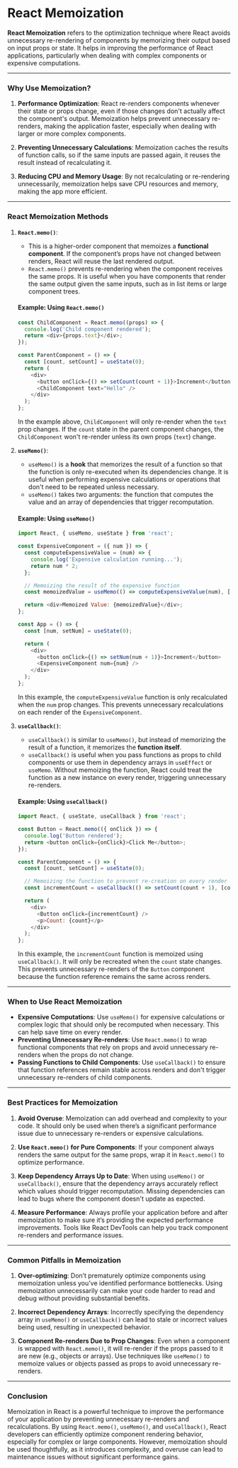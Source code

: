 # **React Memoization**

**React Memoization** refers to the optimization technique where React avoids unnecessary re-rendering of components by memorizing their output based on input props or state. It helps in improving the performance of React applications, particularly when dealing with complex components or expensive computations.

---

### **Why Use Memoization?**

1. **Performance Optimization**: React re-renders components whenever their state or props change, even if those changes don't actually affect the component's output. Memoization helps prevent unnecessary re-renders, making the application faster, especially when dealing with larger or more complex components.

2. **Preventing Unnecessary Calculations**: Memoization caches the results of function calls, so if the same inputs are passed again, it reuses the result instead of recalculating it.

3. **Reducing CPU and Memory Usage**: By not recalculating or re-rendering unnecessarily, memoization helps save CPU resources and memory, making the app more efficient.

---

### **React Memoization Methods**

1. **`React.memo()`**:
   - This is a higher-order component that memoizes a **functional component**. If the component’s props have not changed between renders, React will reuse the last rendered output.
   - `React.memo()` prevents re-rendering when the component receives the same props. It is useful when you have components that render the same output given the same inputs, such as in list items or large component trees.

   #### **Example: Using `React.memo()`**

   ```javascript
   const ChildComponent = React.memo((props) => {
     console.log('Child component rendered');
     return <div>{props.text}</div>;
   });

   const ParentComponent = () => {
     const [count, setCount] = useState(0);
     return (
       <div>
         <button onClick={() => setCount(count + 1)}>Increment</button>
         <ChildComponent text="Hello" />
       </div>
     );
   };
   ```

   In the example above, `ChildComponent` will only re-render when the `text` prop changes. If the `count` state in the parent component changes, the `ChildComponent` won't re-render unless its own props (`text`) change.

2. **`useMemo()`**:
   - `useMemo()` is a **hook** that memorizes the result of a function so that the function is only re-executed when its dependencies change. It is useful when performing expensive calculations or operations that don't need to be repeated unless necessary.
   - `useMemo()` takes two arguments: the function that computes the value and an array of dependencies that trigger recomputation.

   #### **Example: Using `useMemo()`**

   ```javascript
   import React, { useMemo, useState } from 'react';

   const ExpensiveComponent = ({ num }) => {
     const computeExpensiveValue = (num) => {
       console.log('Expensive calculation running...');
       return num * 2;
     };

     // Memoizing the result of the expensive function
     const memoizedValue = useMemo(() => computeExpensiveValue(num), [num]);

     return <div>Memoized Value: {memoizedValue}</div>;
   };

   const App = () => {
     const [num, setNum] = useState(0);

     return (
       <div>
         <button onClick={() => setNum(num + 1)}>Increment</button>
         <ExpensiveComponent num={num} />
       </div>
     );
   };
   ```

   In this example, the `computeExpensiveValue` function is only recalculated when the `num` prop changes. This prevents unnecessary recalculations on each render of the `ExpensiveComponent`.

3. **`useCallback()`**:
   - `useCallback()` is similar to `useMemo()`, but instead of memorizing the result of a function, it memorizes the **function itself**.
   - `useCallback()` is useful when you pass functions as props to child components or use them in dependency arrays in `useEffect` or `useMemo`. Without memoizing the function, React could treat the function as a new instance on every render, triggering unnecessary re-renders.

   #### **Example: Using `useCallback()`**

   ```javascript
   import React, { useState, useCallback } from 'react';

   const Button = React.memo(({ onClick }) => {
     console.log('Button rendered');
     return <button onClick={onClick}>Click Me</button>;
   });

   const ParentComponent = () => {
     const [count, setCount] = useState(0);

     // Memoizing the function to prevent re-creation on every render
     const incrementCount = useCallback(() => setCount(count + 1), [count]);

     return (
       <div>
         <Button onClick={incrementCount} />
         <p>Count: {count}</p>
       </div>
     );
   };
   ```

   In this example, the `incrementCount` function is memoized using `useCallback()`. It will only be recreated when the `count` state changes. This prevents unnecessary re-renders of the `Button` component because the function reference remains the same across renders.

---

### **When to Use React Memoization**

- **Expensive Computations**: Use `useMemo()` for expensive calculations or complex logic that should only be recomputed when necessary. This can help save time on every render.
- **Preventing Unnecessary Re-renders**: Use `React.memo()` to wrap functional components that rely on props and avoid unnecessary re-renders when the props do not change.
- **Passing Functions to Child Components**: Use `useCallback()` to ensure that function references remain stable across renders and don't trigger unnecessary re-renders of child components.

---

### **Best Practices for Memoization**

1. **Avoid Overuse**: Memoization can add overhead and complexity to your code. It should only be used when there’s a significant performance issue due to unnecessary re-renders or expensive calculations.
   
2. **Use `React.memo()` for Pure Components**: If your component always renders the same output for the same props, wrap it in `React.memo()` to optimize performance.

3. **Keep Dependency Arrays Up to Date**: When using `useMemo()` or `useCallback()`, ensure that the dependency arrays accurately reflect which values should trigger recomputation. Missing dependencies can lead to bugs where the component doesn't update as expected.

4. **Measure Performance**: Always profile your application before and after memoization to make sure it’s providing the expected performance improvements. Tools like React DevTools can help you track component re-renders and performance issues.

---

### **Common Pitfalls in Memoization**

1. **Over-optimizing**: Don’t prematurely optimize components using memoization unless you’ve identified performance bottlenecks. Using memoization unnecessarily can make your code harder to read and debug without providing substantial benefits.
   
2. **Incorrect Dependency Arrays**: Incorrectly specifying the dependency array in `useMemo()` or `useCallback()` can lead to stale or incorrect values being used, resulting in unexpected behavior.

3. **Component Re-renders Due to Prop Changes**: Even when a component is wrapped with `React.memo()`, it will re-render if the props passed to it are new (e.g., objects or arrays). Use techniques like `useMemo()` to memoize values or objects passed as props to avoid unnecessary re-renders.

---

### **Conclusion**

Memoization in React is a powerful technique to improve the performance of your application by preventing unnecessary re-renders and recalculations. By using `React.memo()`, `useMemo()`, and `useCallback()`, React developers can efficiently optimize component rendering behavior, especially for complex or large components. However, memoization should be used thoughtfully, as it introduces complexity, and overuse can lead to maintenance issues without significant performance gains.